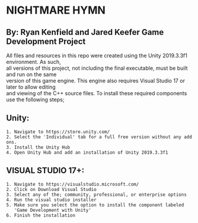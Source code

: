 # NIGHTMARE HYMN
## By: Ryan Kenfield and Jared Keefer Game Development Project

All files and resources in this repo were created using the Unity 2019.3.3f1 environment. As such,  
all versions of this project, not including the final executable, must be built and run on the same  
version of this game engine. This engine also requires Visual Studio 17 or later to allow editing  
and viewing of the C++ source files. To install these required components use the following steps;  
  ## Unity:   
    1. Navigate to https://store.unity.com/
    2. Select the 'Individual' tab for a full free version without any add ons.
    3. Install the Unity Hub
    4. Open Unity Hub and add an installation of Unity 2019.3.3f1
  
  ## VISUAL STUDIO 17+:  
    1. Navigate to https://visualstudio.microsoft.com/    
    2. Click on Download Visual Studio  
    3. Select any of the; community, professional, or enterprise options  
    4. Run the visual studio installer  
    5. Make sure you select the option to install the component labeled  
       'Game Development with Unity'  
    6. Finish the installation  
